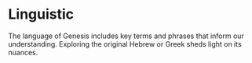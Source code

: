 # Linguistic

The language of Genesis includes key terms and phrases that inform our understanding. Exploring the original Hebrew or Greek sheds light on its nuances.

